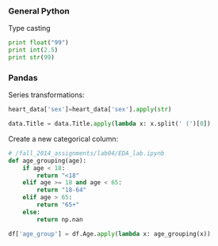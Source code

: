 ### General Python
Type casting
```python
print float("99")
print int(2.5)
print str(99)
```


### Pandas

Series transformations:
```python
heart_data['sex']=heart_data['sex'].apply(str)

data.Title = data.Title.apply(lambda x: x.split(' (')[0])
```

Create a new categorical column:
```python
# /fall_2014_assignments/lab04/EDA_lab.ipynb
def age_grouping(age):
    if age < 18:
        return "<18"
    elif age >= 18 and age < 65:
        return "18-64"
    elif age > 65:
        return "65+"
    else:
        return np.nan

df['age_group'] = df.Age.apply(lambda x: age_grouping(x))
```

